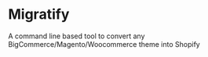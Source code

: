 # Migratify
 A command line based tool to convert any BigCommerce/Magento/Woocommerce theme into Shopify
